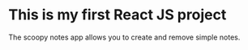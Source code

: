 # This is my first React JS project

The scoopy notes app allows you to create and remove simple notes.
